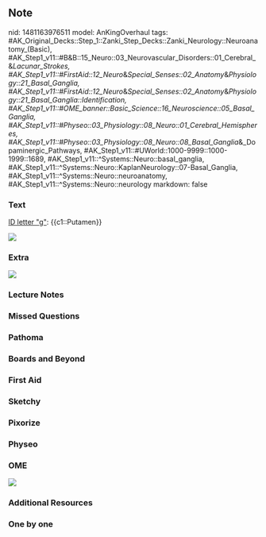 ## Note
nid: 1481163976511
model: AnKingOverhaul
tags: #AK_Original_Decks::Step_1::Zanki_Step_Decks::Zanki_Neurology::Neuroanatomy_(Basic), #AK_Step1_v11::#B&B::15_Neuro::03_Neurovascular_Disorders::01_Cerebral_&_Lacunar_Strokes, #AK_Step1_v11::#FirstAid::12_Neuro_&_Special_Senses::02_Anatomy_&_Physiology::21_Basal_Ganglia, #AK_Step1_v11::#FirstAid::12_Neuro_&_Special_Senses::02_Anatomy_&_Physiology::21_Basal_Ganglia::Identification, #AK_Step1_v11::#OME_banner::Basic_Science::16_Neuroscience::05_Basal_Ganglia, #AK_Step1_v11::#Physeo::03_Physiology::08_Neuro::01_Cerebral_Hemispheres, #AK_Step1_v11::#Physeo::03_Physiology::08_Neuro::08_Basal_Ganglia_&_Dopaminergic_Pathways, #AK_Step1_v11::#UWorld::1000-9999::1000-1999::1689, #AK_Step1_v11::^Systems::Neuro::basal_ganglia, #AK_Step1_v11::^Systems::Neuro::KaplanNeurology::07-Basal_Ganglia, #AK_Step1_v11::^Systems::Neuro::neuroanatomy, #AK_Step1_v11::^Systems::Neuro::neurology
markdown: false

### Text
<u>ID letter "g"</u>: {{c1::Putamen}}
<div><img src="paste-197924977902122.jpg"></div>

### Extra
<img src="paste-198023762149541.jpg">

### Lecture Notes


### Missed Questions


### Pathoma


### Boards and Beyond


### First Aid


### Sketchy


### Pixorize


### Physeo


### OME
<div class="ome-widget">
  <a href=
  "https://onlinemeded.org/spa/neuroscience/basal-ganglia/acquire?ref=anki">
  <img src="_OME_AnkiFlashcards_Lesson_2.png"></a>
</div>

### Additional Resources


### One by one


